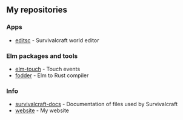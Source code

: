 ## My repositories

### Apps
* [editsc](https://github.com/dullbananas/editsc) - Survivalcraft world editor

### Elm packages and tools
* [elm-touch](https://github.com/dullbananas/elm-touch) - Touch events
* [fodder](https://github.com/dullbananas/fodder) - Elm to Rust compiler

### Info
* [survivalcraft-docs](https://github.com/dullbananas/survivalcraft-docs) - Documentation of files used by Survivalcraft
* [website](https://github.com/dullbananas/website) - My website
